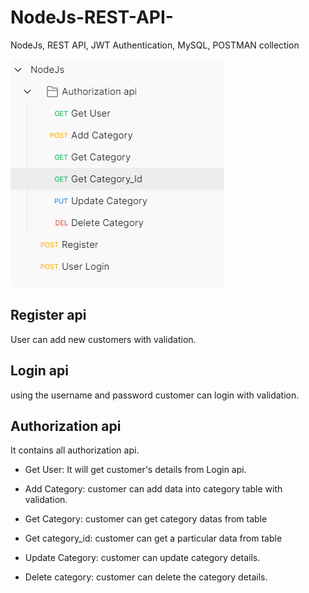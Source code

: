 # NodeJs-REST-API-
NodeJs, REST API, JWT Authentication, MySQL, POSTMAN collection



![alt text](https://github.com/parththeepan/NodeJs-REST-API-/blob/master/document/postman.png?raw=true)

## Register api
User can add new customers with validation.

## Login api
using the username and password customer can login with validation.

## Authorization api 
It contains all authorization api.

* Get User:
It will get customer's details from Login api.

* Add Category: 
customer can add data into category table with validation.

* Get Category:
customer can get category datas from table

* Get category_id:
customer can get a particular data from table

* Update Category:
customer can update category details.

* Delete category:
customer can delete the category details.